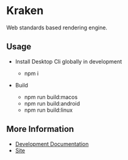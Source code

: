 # Kraken

Web standards based rendering engine.

## Usage

- Install Desktop Cli globally in development
  - npm i

- Build
  - npm run build:macos
  - npm run build:android
  - npm run build:linux

## More Information

- [Development Documentation](https://yuque.antfin-inc.com/kraken/development)
- [Site](http://rax.alibaba-inc.com/kraken)

